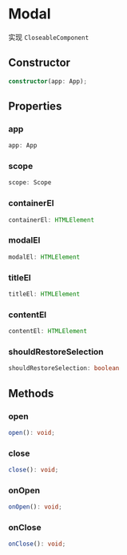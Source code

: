 <!--
 * @Author: haifeng.lu haifeng.lu@ly.com
 * @Date: 2022-08-23 11:37:51
 * @LastEditors: haifeng.lu
 * @LastEditTime: 2022-11-07 10:19:16
 * @Description: 
-->
# Modal

实现 `CloseableComponent`

## Constructor

```ts
constructor(app: App);
```

## Properties

### app

```ts
app: App
```

### scope

```ts
scope: Scope
```

### containerEl

```ts
containerEl: HTMLElement
```

### modalEl

```ts
modalEl: HTMLElement
```

### titleEl

```ts
titleEl: HTMLElement
```

### contentEl

```ts
contentEl: HTMLElement
```

### shouldRestoreSelection

```ts
shouldRestoreSelection: boolean
```

## Methods

### open

```ts
open(): void;
```

### close

```ts
close(): void;
```

### onOpen

```ts
onOpen(): void;
```

### onClose

```ts
onClose(): void;
```
